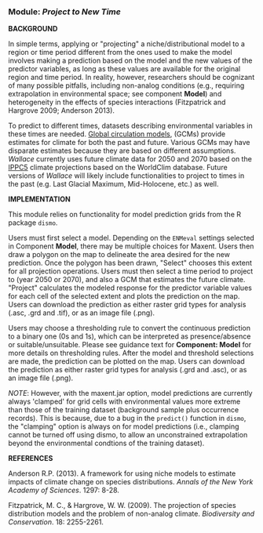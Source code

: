 ### **Module:** ***Project to New Time***

**BACKGROUND**  

In simple terms, applying or "projecting" a niche/distributional model to a region or time period different from the ones used to make the model involves making a prediction based on the model and the new values of the predictor variables, as long as these values are available for the original region and time period. In reality, however, researchers should be cognizant of many possible pitfalls, including non-analog conditions (e.g., requiring extrapolation in environmental space; see component **Model**) and heterogeneity in the effects of species interactions (Fitzpatrick and Hargrove 2009; Anderson 2013).

To predict to different times, datasets describing environmental variables in these times are needed. <a href="http://www.ipcc-data.org/guidelines/pages/gcm_guide.html" target="_blank">Global circulation models</a>, (GCMs) provide estimates for climate for both the past and future. Various GCMs may have disparate estimates because they are based on different assumptions. *Wallace* currently uses future climate data for 2050 and 2070 based on the <a href="http://cmip-pcmdi.llnl.gov/cmip5/" target="_blank">IPPC5</a> climate projections based on the WorldClim database. Future versions of *Wallace* will likely include functionalities to project to times in the past (e.g. Last Glacial Maximum, Mid-Holocene, etc.) as well.

**IMPLEMENTATION** 

This module relies on functionality for model prediction grids from the R package `dismo`.

Users must first select a model. Depending on the `ENMeval` settings selected in Component **Model**, there may be multiple choices for Maxent. Users then draw a polygon on the map to delineate the area desired for the new prediction. Once the polygon has been drawn, "Select" chooses this extent for all projection operations. Users must then select a time period to project to (year 2050 or 2070), and also a GCM that estimates the future climate. "Project" calculates the modeled response for the predictor variable values for each cell of the selected extent and plots the prediction on the map. Users can download the prediction as either raster grid types for analysis (.asc, .grd and .tif), or as an image file (.png).

Users may choose a thresholding rule to convert the continuous prediction to a binary one (0s and 1s), which can be interpreted as presence/absence or suitable/unsuitable. Please see guidance text for **Component: Model** for more details on thresholding rules. After the model and threshold selections are made, the prediction can be plotted on the map. Users can download the prediction as either raster grid types for analysis (.grd and .asc), or as an image file (.png).

*NOTE*: However, with the maxent.jar option, model predictions are currently always 'clamped' for grid cells with environmental values more extreme than those of the training dataset (background sample plus occurrence records). This is because, due to a bug in the `predict()` function in `dismo`, the "clamping" option is always on for model predictions (i.e., clamping cannot be turned off using dismo, to allow an unconstrained extrapolation beyond the environmental condtions of the training dataset). 

**REFERENCES**

Anderson R.P. (2013). A framework for using niche models to estimate impacts of climate change on species distributions. *Annals of the New York Academy of Sciences*. 1297: 8-28.

Fitzpatrick, M. C., & Hargrove, W. W. (2009). The projection of species distribution models and the problem of non-analog climate. *Biodiversity and Conservation*. 18: 2255-2261.

